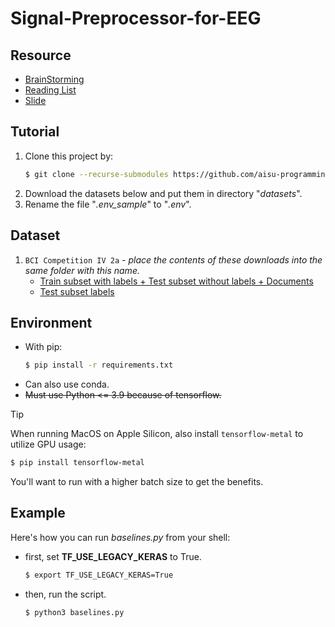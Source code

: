 # Signal-Preprocessor-for-EEG

## Resource
- [BrainStorming](https://hackmd.io/Z5uL78LPQxOmcMfXGpx-yg)
- [Reading List](https://hackmd.io/I66tk7x0QZSzLT109ARyyA)
- [Slide](https://docs.google.com/presentation/d/1a-_5RynrPjn3GtYHO_E8XeGg9G7NTmGgocn0C2NYVrA/edit?usp=sharing)

## Tutorial
1. Clone this project by: <br>
   ```sh
   $ git clone --recurse-submodules https://github.com/aisu-programming/Preprocessor-for-EEG-Signal.git
   ```
2. Download the datasets below and put them in directory "_datasets_".
3. Rename the file "_.env_sample_" to "_.env_".

## Dataset
1. `BCI Competition IV 2a` - *place the contents of these downloads into the same folder with this name.* <br>
   - [Train subset with labels + Test subset without labels + Documents](https://www.bbci.de/competition/download/competition_iv/BCICIV_2a_gdf.zip) <br>
   - [Test subset labels](https://www.bbci.de/competition/iv/results/ds2a/true_labels.zip)

## Environment
- With pip:
  ```sh
  $ pip install -r requirements.txt
  ```
- Can also use conda. <br>
- ~~Must use Python <= 3.9 because of tensorflow.~~

> [!TIP]
> When running MacOS on Apple Silicon, also install `tensorflow-metal` to utilize GPU usage:
> ```sh
> $ pip install tensorflow-metal
> ```
> You'll want to run with a higher batch size to get the benefits.

## Example
Here's how you can run _baselines.py_ from your shell:
 - first, set __TF_USE_LEGACY_KERAS__ to True.
   ```sh
   $ export TF_USE_LEGACY_KERAS=True
   ```
 - then, run the script.
   ```sh
   $ python3 baselines.py
   ```